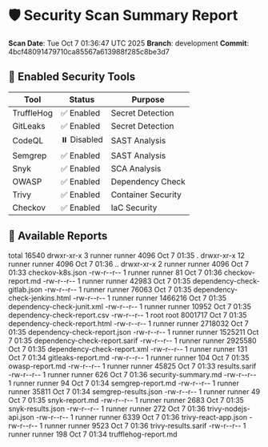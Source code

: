 # 🛡️ Security Scan Summary Report

**Scan Date**: Tue Oct  7 01:36:47 UTC 2025
**Branch**: development
**Commit**: 4bcf48091479710ca85567a613988f285c8be3d7

## 🔧 Enabled Security Tools

| Tool | Status | Purpose |
|------|--------|---------|
| TruffleHog | ✅ Enabled | Secret Detection |
| GitLeaks | ✅ Enabled | Secret Detection |
| CodeQL | ⏸️ Disabled | SAST Analysis |
| Semgrep | ✅ Enabled | SAST Analysis |
| Snyk | ✅ Enabled | SCA Analysis |
| OWASP | ✅ Enabled | Dependency Check |
| Trivy | ✅ Enabled | Container Security |
| Checkov | ✅ Enabled | IaC Security |

## 📁 Available Reports

total 16540
drwxr-xr-x  3 runner runner    4096 Oct  7 01:35 .
drwxr-xr-x 12 runner runner    4096 Oct  7 01:36 ..
drwxr-xr-x  2 runner runner    4096 Oct  7 01:33 checkov-k8s.json
-rw-r--r--  1 runner runner      81 Oct  7 01:36 checkov-report.md
-rw-r--r--  1 runner runner   42983 Oct  7 01:35 dependency-check-gitlab.json
-rw-r--r--  1 runner runner   76063 Oct  7 01:35 dependency-check-jenkins.html
-rw-r--r--  1 runner runner 1466216 Oct  7 01:35 dependency-check-junit.xml
-rw-r--r--  1 runner runner   10952 Oct  7 01:35 dependency-check-report.csv
-rw-r--r--  1 root   root   8001717 Oct  7 01:35 dependency-check-report.html
-rw-r--r--  1 runner runner 2718032 Oct  7 01:35 dependency-check-report.json
-rw-r--r--  1 runner runner 1525211 Oct  7 01:35 dependency-check-report.sarif
-rw-r--r--  1 runner runner 2925580 Oct  7 01:35 dependency-check-report.xml
-rw-r--r--  1 runner runner     131 Oct  7 01:34 gitleaks-report.md
-rw-r--r--  1 runner runner     104 Oct  7 01:35 owasp-report.md
-rw-r--r--  1 runner runner   45825 Oct  7 01:33 results.sarif
-rw-r--r--  1 runner runner     626 Oct  7 01:36 security-summary.md
-rw-r--r--  1 runner runner      94 Oct  7 01:34 semgrep-report.md
-rw-r--r--  1 runner runner   35811 Oct  7 01:34 semgrep-results.json
-rw-r--r--  1 runner runner      49 Oct  7 01:35 snyk-report.md
-rw-r--r--  1 runner runner    2683 Oct  7 01:35 snyk-results.json
-rw-r--r--  1 runner runner     272 Oct  7 01:36 trivy-nodejs-api.json
-rw-r--r--  1 runner runner    6339 Oct  7 01:36 trivy-react-app.json
-rw-r--r--  1 runner runner    9523 Oct  7 01:36 trivy-results.sarif
-rw-r--r--  1 runner runner     198 Oct  7 01:34 trufflehog-report.md
